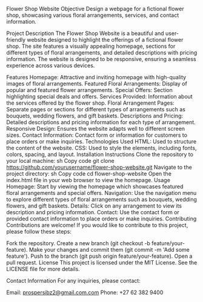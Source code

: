 Flower Shop Website
Objective
Design a webpage for a fictional flower shop, showcasing various floral arrangements, services, and contact information.

Project Description
The Flower Shop Website is a beautiful and user-friendly website designed to highlight the offerings of a fictional flower shop. The site features a visually appealing homepage, sections for different types of floral arrangements, and detailed descriptions with pricing information. The website is designed to be responsive, ensuring a seamless experience across various devices.

Features
Homepage: Attractive and inviting homepage with high-quality images of floral arrangements.
Featured Floral Arrangements: Display of popular and featured flower arrangements.
Special Offers: Section highlighting special deals and offers.
Services Provided: Information about the services offered by the flower shop.
Floral Arrangement Pages: Separate pages or sections for different types of arrangements such as bouquets, wedding flowers, and gift baskets.
Descriptions and Pricing: Detailed descriptions and pricing information for each type of arrangement.
Responsive Design: Ensures the website adapts well to different screen sizes.
Contact Information: Contact form or information for customers to place orders or make inquiries.
Technologies Used
HTML: Used to structure the content of the website.
CSS: Used to style the elements, including fonts, colors, spacing, and layout.
Installation Instructions
Clone the repository to your local machine:
sh
Copy code
git clone https://github.com/yourusername/flower-shop-website.git
Navigate to the project directory:
sh
Copy code
cd flower-shop-website
Open the index.html file in your web browser to view the homepage.
Usage
Homepage: Start by viewing the homepage which showcases featured floral arrangements and special offers.
Navigation: Use the navigation menu to explore different types of floral arrangements such as bouquets, wedding flowers, and gift baskets.
Details: Click on any arrangement to view its description and pricing information.
Contact: Use the contact form or provided contact information to place orders or make inquiries.
Contributing
Contributions are welcome! If you would like to contribute to this project, please follow these steps:

Fork the repository.
Create a new branch (git checkout -b feature/your-feature).
Make your changes and commit them (git commit -m 'Add some feature').
Push to the branch (git push origin feature/your-feature).
Open a pull request.
License
This project is licensed under the MIT License. See the LICENSE file for more details.

Contact Information
For any inquiries, please contact:

Email: prospersibz2@gmail.com.com
Phone: +27 62 382 9400
